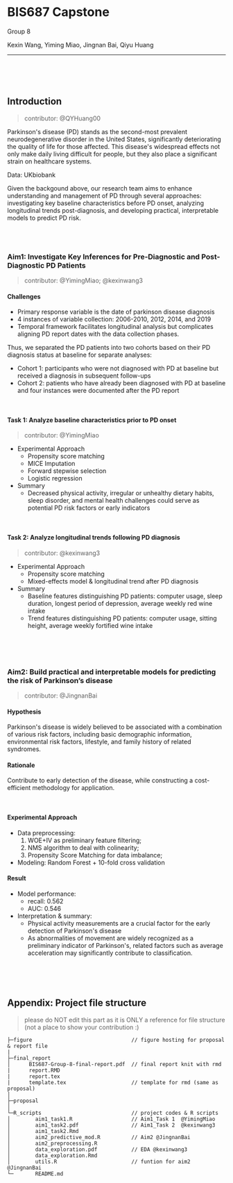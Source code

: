 # BIS687 Capstone

Group 8

Kexin Wang, Yiming Miao, Jingnan Bai, Qiyu Huang

---

<br/>

<br/>

<br/>

## Introduction

> contributor: @QYHuang00

Parkinson's disease (PD) stands as the second-most prevalent neurodegenerative disorder in the United States, significantly deteriorating the quality of life for those affected. This disease's widespread effects not only make daily living difficult for people, but they also place a significant strain on healthcare systems.

Data: UKbiobank

Given the backgound above, our research team aims to enhance understanding and management of PD through several approaches: investigating key baseline characteristics before PD onset, analyzing longitudinal trends post-diagnosis, and developing practical, interpretable models to predict PD risk. 

<br/>

<br/>


### Aim1: Investigate Key Inferences for Pre-Diagnostic and Post-Diagnostic PD Patients

> contributor: @YimingMiao; @kexinwang3

#### Challenges

- Primary response variable is the date of parkinson disease diagnosis
- 4 instances of variable collection: 2006-2010, 2012, 2014, and 2019
- Temporal framework facilitates longitudinal analysis but complicates aligning PD report dates with the data collection phases.

Thus, we separated the PD patients into two cohorts based on their PD diagnosis status at baseline for separate analyses:

- Cohort 1: participants who were not diagnosed with PD at baseline but received a diagnosis in subsequent follow-ups
- Cohort 2: patients who have already been diagnosed with PD at baseline and four instances were documented after the PD report

<br/>

#### Task 1: Analyze baseline characteristics prior to PD onset

> contributor: @YimingMiao

- Experimental Approach
    - Propensity score matching
    - MICE Imputation
    - Forward stepwise selection
    - Logistic regression
- Summary
    - Decreased physical activity, irregular or unhealthy dietary habits, sleep disorder, and mental health challenges could serve as potential PD risk factors or early indicators

<br/>

#### Task 2: Analyze longitudinal trends following PD diagnosis   

> contributor: @kexinwang3

- Experimental Approach
    - Propensity score matching
    - Mixed-effects model & longitudinal trend after PD diagnosis
- Summary
    - Baseline features distinguishing PD patients: computer usage, sleep duration, longest period of depression, average weekly red wine intake
    - Trend features distinguishing PD patients: computer usage, sitting height, average weekly fortified wine intake

<br/>

<br/>

<br/>

### Aim2: Build practical and interpretable models for predicting the risk of Parkinson’s disease

> contributor: @JingnanBai


#### Hypothesis
Parkinson's disease is widely believed to be associated with a combination of various risk factors, including basic demographic information, environmental risk factors, lifestyle, and family history of related syndromes.

#### Rationale
Contribute to early detection of the disease, while constructing a cost-efficient methodology for application.

<br/>

#### Experimental Approach

- Data preprocessing:
    1) WOE+IV as preliminary feature filtering;
    2) NMS algorithm to deal with colinearity;
    3) Propensity Score Matching for data imbalance;
- Modeling: Random Forest + 10-fold cross validation

#### Result

- Model performance:
  - recall: 0.562
  - AUC: 0.546
- Interpretation & summary:
  - Physical activity measurements are a crucial factor for the early detection of Parkinson's disease
  - As abnormalities of movement are widely recognized as a preliminary indicator of Parkinson's, related factors such as average acceleration may significantly contribute to classification.

<br/>

<br/>

<br/>

## Appendix: Project file structure

> please do NOT edit this part as it is ONLY a reference for file structure (not a place to show your contribution :)

```
├─figure                                // figure hosting for proposal & report file
|
├─final_report
│      BIS687-Group-8-final-report.pdf  // final report knit with rmd
|      report.RMD
|      report.tex
|      template.tex                     // template for rmd (same as proposal)
│      
├─proposal  
│      
└─R_scripts                             // project codes & R scripts
│        aim1_task1.R                   // Aim1_Task 1  @YimingMiao
│        aim1_task2.pdf                 // Aim1_Task 2  @kexinwang3
│        aim1_task2.Rmd                 
│        aim2_predictive_mod.R          // Aim2 @JingnanBai
│        aim2_preprocessing.R
│        data_exploration.pdf           // EDA @kexinwang3
│        data_exploration.Rmd
│        utils.R                        // funtion for aim2 @JingnanBai
└─       README.md

```
